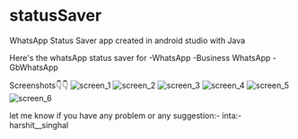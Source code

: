 # statusSaver
WhatsApp Status Saver app created in  android studio with Java

Here's the whatsApp status saver for
-WhatsApp
-Business WhatsApp
-GbWhatsApp

Screenshots👇👇
![screen_1](https://user-images.githubusercontent.com/98380911/202115128-86bfbe8a-5654-43f8-b7dc-8095f92b36ac.png)
![screen_2](https://user-images.githubusercontent.com/98380911/202115142-f8688c8a-a419-4491-9da3-4da5345aa50a.png)
![screen_3](https://user-images.githubusercontent.com/98380911/202115057-8f41ffb4-3a13-4770-8c33-e8d3d5fd89ea.png)
![screen_4](https://user-images.githubusercontent.com/98380911/202115079-019e8997-be00-46ff-be84-30ac3eddf995.png)
![screen_5](https://user-images.githubusercontent.com/98380911/202115102-130c721e-863b-4f4d-bafc-041e9f84b41b.png)
![screen_6](https://user-images.githubusercontent.com/98380911/202115112-910623f5-23bc-48f9-b229-749197de114e.png)

let me know if you have any problem or any suggestion:-
inta:-harshit__singhal
